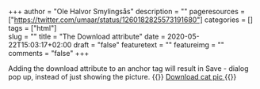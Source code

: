 +++
author = "Ole Halvor Smylingsås"
description = ""
pageresources = ["https://twitter.com/umaar/status/1260182825573191680"]
categories = []
tags = ["html"]     
slug = ""
title = "The Download attribute"
date = 2020-05-22T15:03:17+02:00
draft = "false"
featuretext = ""
featureimg = ""
comments = "false"
+++

Adding the download attribute to an anchor tag will result in Save - dialog pop up, instead of just showing the picture.
{{<highlight html>}}
<a download href="cat.jpg">
    Download cat pic
</a>
{{</highlight>}}
